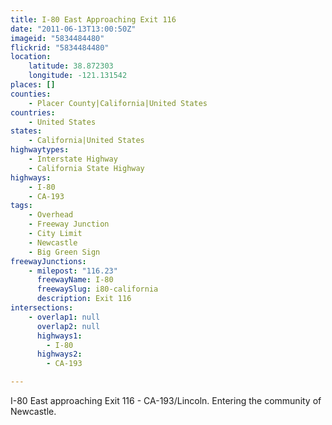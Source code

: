 ```yaml
---
title: I-80 East Approaching Exit 116
date: "2011-06-13T13:00:50Z"
imageid: "5834484480"
flickrid: "5834484480"
location:
    latitude: 38.872303
    longitude: -121.131542
places: []
counties:
    - Placer County|California|United States
countries:
    - United States
states:
    - California|United States
highwaytypes:
    - Interstate Highway
    - California State Highway
highways:
    - I-80
    - CA-193
tags:
    - Overhead
    - Freeway Junction
    - City Limit
    - Newcastle
    - Big Green Sign
freewayJunctions:
    - milepost: "116.23"
      freewayName: I-80
      freewaySlug: i80-california
      description: Exit 116
intersections:
    - overlap1: null
      overlap2: null
      highways1:
        - I-80
      highways2:
        - CA-193

---
```

I-80 East approaching Exit 116 - CA-193/Lincoln.  Entering the community of Newcastle.